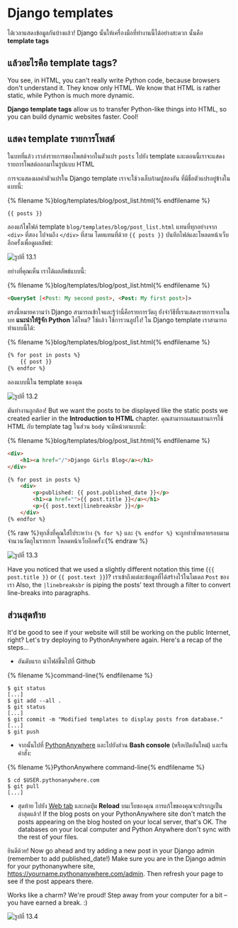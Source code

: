 # Django templates

ได้เวลาแสดงข้อมูลกันบ้างแล้ว! Django นั้นให้เครื่องมือที่ทำงานนี้ได้อย่างสะดวก นั้นคือ **template tags**

## แล้วอะไรคือ template tags?

You see, in HTML, you can't really write Python code, because browsers don't understand it. They know only HTML. We know that HTML is rather static, while Python is much more dynamic.

**Django template tags** allow us to transfer Python-like things into HTML, so you can build dynamic websites faster. Cool!

## แสดง template รายการโพสต์

ในบทที่แล้ว เราส่งรายการของโพสต์จากในตัวแปร `posts` ไปยัง template และตอนนี้เราจะแสดงรายการโพสต์ออกมาในรูปแบบ HTML

การจะแสดงผลค่าตัวแปรใน Django template เราจะใช้วงเล็บก้ามปูสองอัน ที่มีชื่อตัวแปรอยู่ข้างใน แบบนี้:

{% filename %}blog/templates/blog/post_list.html{% endfilename %}

```html
{{ posts }}
```

ลองแก้ไขไฟล์ template `blog/templates/blog/post_list.html` แทนที่ทุกอย่างจาก `<div>` ที่สอง ไปจนถึง `</div>` ที่สาม โดยแทนที่ด้วย `{{ posts }}` บันทึกไฟล์และโหลดหน้าเว็บอีกครั้งเพื่อดูผลลัพธ์:

![รูปที่ 13.1](images/step1.png)

อย่างที่คุณเห็น เราได้ผลลัพธ์แบบนี้:

{% filename %}blog/templates/blog/post_list.html{% endfilename %}

```html
<QuerySet [<Post: My second post>, <Post: My first post>]>
```

ตรงนี้หมายความว่า Django สามารถเข้าใจและรู้ว่านี่คือรายการวัตถุ ยังจำวิธีที่เราแสดงรายการจากในบท **แนะนำให้รู้จัก Python** ได้ไหม? ใช่แล้ว ใช้การวนลูปไง! ใน Django template เราสามารถทำแบบนี้ได้:

{% filename %}blog/templates/blog/post_list.html{% endfilename %}

```html
{% for post in posts %}
    {{ post }}
{% endfor %}
```

ลองแบบนี้ใน template ของคุณ

![รูปที่ 13.2](images/step2.png)

มันทำงานถูกต้อง! But we want the posts to be displayed like the static posts we created earlier in the **Introduction to HTML** chapter. คุณสามารถผสมผสานการใช้ HTML กับ template tag ในส่วน `body` จะมีหน้าตาแบบนี้:

{% filename %}blog/templates/blog/post_list.html{% endfilename %}

```html
<div>
    <h1><a href="/">Django Girls Blog</a></h1>
</div>

{% for post in posts %}
    <div>
        <p>published: {{ post.published_date }}</p>
        <h1><a href="">{{ post.title }}</a></h1>
        <p>{{ post.text|linebreaksbr }}</p>
    </div>
{% endfor %}
```

{% raw %}ทุกสิ่งที่คุณใส่ไประหว่าง `{% for %}` และ `{% endfor %}` จะถูกทำซ้ำหลายรอบตามจำนวนวัตถุในรายการ โหลดหน้าเว็บอีกครั้ง:{% endraw %}

![รูปที่ 13.3](images/step3.png)

Have you noticed that we used a slightly different notation this time (`{{ post.title }}` or `{{ post.text }}`)? เราเข้าถึงแต่ละข้อมูลที่ได้สร้างไว้ในโมเดล `Post` ของเรา Also, the `|linebreaksbr` is piping the posts' text through a filter to convert line-breaks into paragraphs.

## ส่วนสุดท้าย

It'd be good to see if your website will still be working on the public Internet, right? Let's try deploying to PythonAnywhere again. Here's a recap of the steps…

* อันดับแรก นำไฟล์ขึ้นไปที่ Github

{% filename %}command-line{% endfilename %}

    $ git status
    [...]
    $ git add --all .
    $ git status
    [...]
    $ git commit -m "Modified templates to display posts from database."
    [...]
    $ git push
    

* จากนั้นไปที่ [PythonAnywhere](https://www.pythonanywhere.com/consoles/) และไปยังส่วน **Bash console** (หรือเปิดอันใหม่) และรันคำสั่ง:

{% filename %}PythonAnywhere command-line{% endfilename %}

    $ cd $USER.pythonanywhere.com
    $ git pull
    [...]
    

* สุดท้าย ไปยัง [Web tab](https://www.pythonanywhere.com/web_app_setup/) และกดปุ่ม **Reload** บนเว็บของคุณ การแก้ไขของคุณจะปรากฎเป็นล่าสุดแล้ว! If the blog posts on your PythonAnywhere site don't match the posts appearing on the blog hosted on your local server, that's OK. The databases on your local computer and Python Anywhere don't sync with the rest of your files.

ยินดีด้วย! Now go ahead and try adding a new post in your Django admin (remember to add published_date!) Make sure you are in the Django admin for your pythonanywhere site, https://yourname.pythonanywhere.com/admin. Then refresh your page to see if the post appears there.

Works like a charm? We're proud! Step away from your computer for a bit – you have earned a break. :)

![รูปที่ 13.4](images/donut.png)
